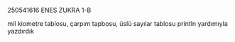 250541616 ENES ZUKRA 1-B


mil kiometre tablosu, 
çarpım tapbosu, 
üslü sayılar tablosu 
println yardımıyla yazdırdık
